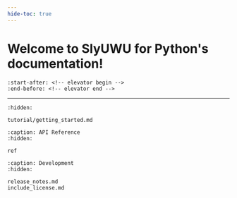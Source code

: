 ```yaml
---
hide-toc: true
---
```


# Welcome to SlyUWU for Python's documentation!

```{include}  ../README.md
:start-after: <!-- elevator begin -->
:end-before: <!-- elevator end -->
```

---

```{toctree}
:hidden:

tutorial/getting_started.md
```

```{toctree}
:caption: API Reference
:hidden:

ref
```

```{toctree}
:caption: Development
:hidden:
   
release_notes.md
include_license.md
```
